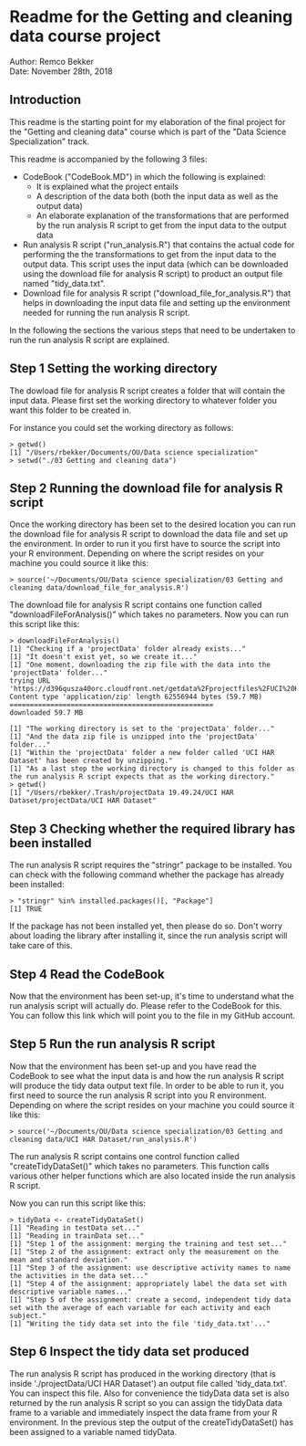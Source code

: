 # Readme for the Getting and cleaning data course project
Author: Remco Bekker  
Date:   November 28th, 2018  

## Introduction
This readme is the starting point for my elaboration of the final project for the "Getting and cleaning data" course which is part of the
"Data Science Specialization" track.

This readme is accompanied by the following 3 files:

* CodeBook ("CodeBook.MD") in which the following is explained:
    * It is explained what the project entails
    * A description of the data both (both the input data as well as the output data)
    * An elaborate explanation of the transformations that are performed by the run analysis R script to get from the input data to the output data
* Run analysis R script ("run_analysis.R") that contains the actual code for performing the the transformations to get from the input data to the output data. This script uses the input data (which can be downloaded using the download file for analysis R script) to product an output file named "tidy_data.txt".
* Download file for analysis R script ("download_file_for_analysis.R") that helps in downloading the input data file and setting up the environment needed for running the run analysis R script. 

In the following the sections the various steps that need to be undertaken to run the run analysis R script are explained.

## Step 1 Setting the working directory
The dowload file for analysis R script creates a folder that will contain the input data. Please first set the working directory to whatever folder you want this folder to be created in. 

For instance you could set the working directory as follows:

    > getwd()
    [1] "/Users/rbekker/Documents/OU/Data science specialization"
    > setwd("./03 Getting and cleaning data")

## Step 2 Running the download file for analysis R script
Once the working directory has been set to the desired location you can run the download file for analysis R script to download the data file and set up the environment. In order to run it you first have to source the script into your R environment. Depending on where the script resides on your machine you could source it like this:

    > source('~/Documents/OU/Data science specialization/03 Getting and cleaning data/download_file_for_analysis.R')

The download file for analysis R script contains one function called "downloadFileForAnalysis()" which takes no parameters.
Now you can run this script like this:

    > downloadFileForAnalysis()
    [1] "Checking if a 'projectData' folder already exists..."
    [1] "It doesn't exist yet, so we create it..."
    [1] "One moment, downloading the zip file with the data into the 'projectData' folder..."
    trying URL 'https://d396qusza40orc.cloudfront.net/getdata%2Fprojectfiles%2FUCI%20HAR%20Dataset.zip'
    Content type 'application/zip' length 62556944 bytes (59.7 MB)
    ==================================================
    downloaded 59.7 MB
    
    [1] "The working directory is set to the 'projectData' folder..."
    [1] "And the data zip file is unzipped into the 'projectData' folder..."
    [1] "Within the 'projectData' folder a new folder called 'UCI HAR Dataset' has been created by unzipping."
    [1] "As a last step the working directory is changed to this folder as the run analysis R script expects that as the working directory."
    > getwd()
    [1] "/Users/rbekker/.Trash/projectData 19.49.24/UCI HAR Dataset/projectData/UCI HAR Dataset"

## Step 3 Checking whether the required library has been installed
The run analysis R script requires the "stringr" package to be installed. You can check with the following command whether the package
has already been installed:

    > "stringr" %in% installed.packages()[, "Package"]
    [1] TRUE

If the package has not been installed yet, then please do so. Don't worry about loading the library after installing it, since the 
run analysis script will take care of this.

## Step 4 Read the CodeBook 
Now that the environment has been set-up, it's time to understand what the run analysis script will actually do. Please refer to the CodeBook for this. You can follow this link which will point you to the file in my GitHub account.


## Step 5 Run the run analysis R script
Now that the environment has been set-up and you have read the CodeBook to see what the input data is and how the run analysis R script will
produce the tidy data output text file. In order to be able to run it, you first need to source the run analysis R script into you R environment. Depending on where the script resides on your machine you could source it like this:

    > source('~/Documents/OU/Data science specialization/03 Getting and cleaning data/UCI HAR Dataset/run_analysis.R')

The run analysis R script contains one control function called "createTidyDataSet()" which takes no parameters. This function calls various other
helper functions which are also located inside the run analysis R script. 

Now you can run this script like this:

    > tidyData <- createTidyDataSet()
    [1] "Reading in testData set..."
    [1] "Reading in trainData set..."
    [1] "Step 1 of the assignment: merging the training and test set..."
    [1] "Step 2 of the assignment: extract only the measurement on the mean and standard deviation."
    [1] "Step 3 of the assignment: use descriptive activity names to name the activities in the data set..."
    [1] "Step 4 of the assignment: appropriately label the data set with descriptive variable names..."
    [1] "Step 5 of the assignment: create a second, independent tidy data set with the average of each variable for each activity and each subject."
    [1] "Writing the tidy data set into the file 'tidy_data.txt'..."

## Step 6 Inspect the tidy data set produced
The run analysis R script has produced in the working directory (that is inside './projectData/UCI HAR Dataset') an output file
called 'tidy_data.txt'. You can inspect this file. Also for convenience the tidyData data set is also returned by the run analysis R script so you can assign the tidyData data frame to a variable and immediately inspect the data frame from your R environment. 
In the previous step the output of the createTidyDataSet() has been assigned to a variable named tidyData.


